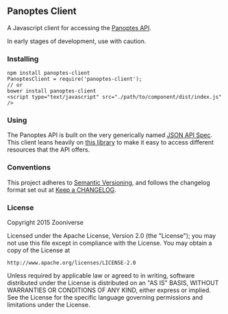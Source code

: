 ## Panoptes Client

A Javascript client for accessing the [Panoptes API](github.com/zooniverse/Panoptes).

In early stages of development, use with caution.

### Installing

```
npm install panoptes-client
PanoptesClient = require('panoptes-client');
// or
bower install panoptes-client
<script type="text/javascript" src="./path/to/component/dist/index.js" />
```

### Using

The Panoptes API is built on the very generically named [JSON API Spec](http://jsonapi.org/). This client leans heavily on [this library](https://github.com/brian-c/json-api-client) to make it easy to access different resources that the API offers.

### Conventions

This project adheres to [Semantic Versioning](http://semver.org/), and follows the changelog format set out at [Keep a CHANGELOG](http://keepachangelog.com/).

### License

Copyright 2015 Zooniverse

Licensed under the Apache License, Version 2.0 (the "License");
you may not use this file except in compliance with the License.
You may obtain a copy of the License at

    http://www.apache.org/licenses/LICENSE-2.0

Unless required by applicable law or agreed to in writing, software
distributed under the License is distributed on an "AS IS" BASIS,
WITHOUT WARRANTIES OR CONDITIONS OF ANY KIND, either express or implied.
See the License for the specific language governing permissions and
limitations under the License.
